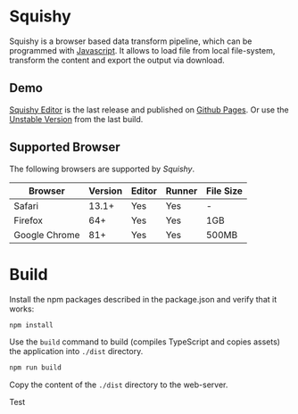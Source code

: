 # Squishy

Squishy is a browser based data transform pipeline, which can be programmed with [Javascript](https://en.wikipedia.org/wiki/JavaScript).
It allows to load file from local file-system, transform the content and export the output via download.

## Demo

[Squishy Editor](https://dayaftereh.github.io/squishy) is the last release and published on [Github Pages](https://pages.github.com/).
Or use the [Unstable Version](https://dayaftereh.github.io/squishy/latest) from the last build.

## Supported Browser

The following browsers are supported by *Squishy*.

| Browser       | Version |  Editor | Runner | File Size |
|---------------|---------|---------|--------|-----------|
| Safari        | 13.1+   | Yes     | Yes    | -     |
| Firefox       | 64+     | Yes     | Yes    | 1GB       |
| Google Chrome | 81+     | Yes     | Yes    | 500MB     |

# Build

Install the npm packages described in the package.json and verify that it works:

```bash
npm install
```

Use the `build` command to build (compiles TypeScript and copies assets) the application into `./dist` directory.

```bash
npm run build
```

Copy the content of the `./dist` directory to the web-server.

Test
